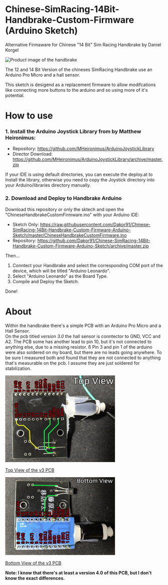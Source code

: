 # Chinese-SimRacing-14Bit-Handbrake-Custom-Firmware (Arduino Sketch)
Alternative Firmaware for Chinese "14 Bit" Sim Racing Handbrake by Daniel Korgel

<img src="https://i.imgur.com/D5v82bh.jpg" width="350" alt="Product image of the handbrake">

The 12 and 14 Bit Version of the chineses SimRacing Handbrake use an Arduino Pro Micro and a hall sensor.

This sketch is desigend as a replacement firmware to allow modifcations like connecting more buttons to the arduino and so using more of it's potential. 


# How to use

### 1. Install the Arduino Joystick Library from by Matthew Heironimus:

* Repository: https://github.com/MHeironimus/ArduinoJoystickLibrary
* Director Download: https://github.com/MHeironimus/ArduinoJoystickLibrary/archive/master.zip

If your IDE is using default directories, you can execute the deploy.at to Install the library, otherwise you need to copy the Joystick directory into your Arduino/libraries directory manually.

### 2. Download and Deploy to Handbrake Arduino

Download this repository or only the sktech and open the "ChineseHandbrakeCustomFirmware.ino" with your Arduino IDE:

* Sketch Only: https://raw.githubusercontent.com/Dakor91/Chinese-SimRacing-14Bit-Handbrake-Custom-Firmware-Arduino-Sketch/master/ChineseHandbrakeCustomFirmware.ino
* Repository: https://github.com/Dakor91/Chinese-SimRacing-14Bit-Handbrake-Custom-Firmware-Arduino-Sketch/archive/master.zip

Then...
1. Conntect your Handbrake and select the corresponding COM port of the device, which will be titled "Arduino Leonardo".
1. Select "Arduino Leonardo" as the Board Type. 
1. Compile and Deploy the Sketch. 

Done! 


# About

Within the handbrake there's a simple PCB with an Arduino Pro Micro and a Hall Sensor. \
On the pcb titled *version 3.0* the hall sensor is conntector to GND, VCC and A2. The PCB some has another lead to pin 10, but it's not connected to anything else, due to a missing resistor.  ß
Pin 3 and pin 1 of the arduino were also soldered on my board, but there are no leads going anywhere. To be sure I measured both and found that they are not connected to anything that's measurable on the pcb. I assume they are just soldered for stabilization.

<img src="14bit%20v3%20images/pcb_v3_top_anot.jpg?raw=true" width="350" alt="Top View of the v3 PCB"/>

[Top View of the v3 PCB](14bit%20v3%20images/pcb_v3_top_anot.jpg?raw=true "Top View of the v3 PCB")

<img src="14bit%20v3%20images/pcb_v3_bottom_anot.jpg?raw=true" width="350" alt="Bottom View of the v3 PCB"/>

[Bottom View of the v3 PCB](14bit%20v3%20images/pcb_v3_bottom_anot.jpg?raw=true "Bottom View of the v3 PCB")

**Note: I know that there's at least a version 4.0 of this PCB, but I don't know the exact differences.**
